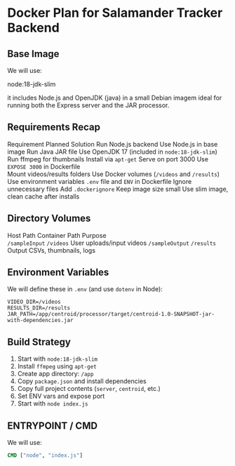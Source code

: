 # Docker Plan for Salamander Tracker Backend

## Base Image
We will use:

node:18-jdk-slim

it includes Node.js and OpenJDK (java) in a small Debian imagem ideal for running both the Express server and the JAR processor.

## Requirements Recap

Requirement                     Planned Solution 
Run Node.js backend             Use Node.js in base image
Run Java JAR file               Use OpenJDK 17 (included in `node:18-jdk-slim`)
Run ffmpeg for thumbnails       Install via `apt-get`
Serve on port 3000              Use `EXPOSE 3000` in Dockerfile     
Mount videos/results folders    Use Docker volumes (`/videos` and `/results`)
Use environment variables       `.env` file and `ENV` in Dockerfile
Ignore unnecessary files        Add `.dockerignore`
Keep image size small           Use slim image, clean cache after installs

## Directory Volumes

Host Path               Container Path          Purpose    
`/sampleInput`          `/videos`               User uploads/input videos
`/sampleOutput`         `/results`              Output CSVs, thumbnails, logs

## Environment Variables

We will define these in `.env` (and use `dotenv` in Node):

```env
VIDEO_DIR=/videos
RESULTS_DIR=/results
JAR_PATH=/app/centroid/processor/target/centroid-1.0-SNAPSHOT-jar-with-dependencies.jar
```

## Build Strategy

1. Start with `node:18-jdk-slim`
2. Install `ffmpeg` using `apt-get`
3. Create app directory: `/app`
4. Copy `package.json` and install dependencies
5. Copy full project contents (`server`, `centroid`, etc.)
6. Set ENV vars and expose port
7. Start with `node index.js`


## ENTRYPOINT / CMD

We will use:

```dockerfile
CMD ["node", "index.js"]
```